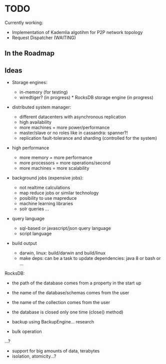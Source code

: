 TODO
====

Currently working:

- Implementation of Kademlia algotihm for P2P network topology
- Request Dispatcher (WAITING)


In the Roadmap
--------------


Ideas
-----
- Storage engines:
    * in-memory (for testing)
    * wiredtiger?
    (in progress) * RocksDB storage engine (in progress)


- distributed system manager:
    * different datacenters with asynchronous replication
    * high availability
    * more machines = more power/performance
    * master/slave or no roles like in cassandra: spanner?!
    * replication fault-tolerance and sharding (controlled for the system)


- high performance
    * more memory = more performance
    * more processors = more operations/second
    * more machines = more scalability


- background jobs (expensive jobs):
    * not realtime calculations
    * map reduce jobs or similar technology
    * posibility to use mapreduce
    * machine learning libraries
    * solr queries ...


- query language
    * sql-based or javascript/json query language
    * script language


- build output
    * darwin, linux: build/darwin and build/linux
    * make deps: can be a task to update dependencies: java 8 or bash or ...

RocksDB:
- the path of the database comes from a property in the start up
- the name of the database/schemas comes from the user
- the name of the collection comes from the user

- the database is closed only one time (close() method)
- backup using BackupEngine... research
- bulk operation

...?

- support for big amounts of data, terabytes
- isolation, atomicity...?